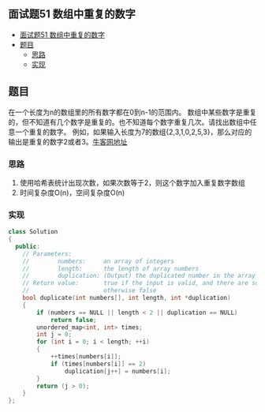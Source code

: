 ## 面试题51 数组中重复的数字

<!-- TOC -->

- [面试题51 数组中重复的数字](#面试题51-数组中重复的数字)
- [题目](#题目)
    - [思路](#思路)
    - [实现](#实现)

<!-- /TOC -->

## 题目

在一个长度为n的数组里的所有数字都在0到n-1的范围内。 数组中某些数字是重复的，但不知道有几个数字是重复的。也不知道每个数字重复几次。请找出数组中任意一个重复的数字。 例如，如果输入长度为7的数组{2,3,1,0,2,5,3}，那么对应的输出是重复的数字2或者3。[牛客网地址][url]

### 思路
1. 使用哈希表统计出现次数，如果次数等于2，则这个数字加入重复数字数组
2. 时间复杂度O(n)，空间复杂度O(n)
### 实现

```cpp
class Solution
{
  public:
    // Parameters:
    //        numbers:     an array of integers
    //        length:      the length of array numbers
    //        duplication: (Output) the duplicated number in the array number
    // Return value:       true if the input is valid, and there are some duplications in the array number
    //                     otherwise false
    bool duplicate(int numbers[], int length, int *duplication)
    {
        if (numbers == NULL || length < 2 || duplication == NULL)
            return false;
        unordered_map<int, int> times;
        int j = 0;
        for (int i = 0; i < length; ++i)
        {
            ++times[numbers[i]];
            if (times[numbers[i]] == 2)
                duplication[j++] = numbers[i];
        }
        return (j > 0);
    }
};
``` 
[url]:https://www.nowcoder.com/practice/623a5ac0ea5b4e5f95552655361ae0a8?tpId=13&tqId=11203&tPage=3&rp=3&ru=/ta/coding-interviews&qru=/ta/coding-interviews/question-ranking